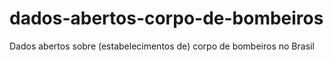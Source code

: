 # dados-abertos-corpo-de-bombeiros
Dados abertos sobre (estabelecimentos de) corpo de bombeiros no Brasil
